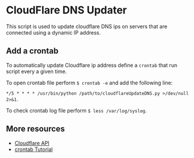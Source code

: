 # CloudFlare DNS Updater
This script is used to update cloudflare DNS ips on servers that are connected using a dynamic IP address.

## Add a crontab 
To automatically update Cloudflare ip address define a `crontab` that run script every a given time.

To open crontab file perform `$ crontab -e` and add the following line:

`*/5 * * * * /usr/bin/python /path/to/cloudflareUpdateDNS.py >/dev/null 2>&1`.

To check crontab log file perform `$ less /var/log/syslog`.

## More resources
- [Cloudflare API](https://api.cloudflare.com/)
- [crontab Tutorial](http://www.adminschoice.com/crontab-quick-reference)
